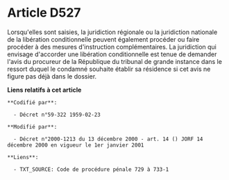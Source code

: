 # Article D527

Lorsqu'elles sont saisies, la juridiction régionale ou la juridiction nationale de la libération conditionnelle peuvent
également procéder ou faire procéder à des mesures d'instruction complémentaires. La juridiction qui envisage d'accorder une
libération conditionnelle est tenue de demander l'avis du procureur de la République du tribunal de grande instance dans le
ressort duquel le condamné souhaite établir sa résidence si cet avis ne figure pas déjà dans le dossier.

**Liens relatifs à cet article**

	**Codifié par**:

	  - Décret n°59-322 1959-02-23

	**Modifié par**:

	  - Décret n°2000-1213 du 13 décembre 2000 - art. 14 () JORF 14 décembre 2000 en vigueur le 1er janvier 2001

	**Liens**:

	  - TXT_SOURCE: Code de procédure pénale 729 à 733-1
